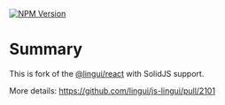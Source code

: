 [![NPM Version](https://img.shields.io/npm/v/lingui-solid)](https://www.npmjs.com/package/lingui-solid)

# Summary

This is fork of the [@lingui/react](https://www.npmjs.com/package/@lingui/react) with SolidJS support.

More details: https://github.com/lingui/js-lingui/pull/2101
